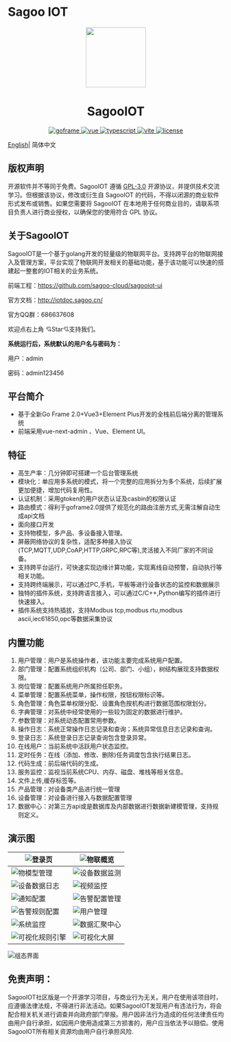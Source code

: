 Sagoo IOT
=========

<div align="center">
	<img width="140px" src="https://foruda.gitee.com/avatar/1692323731930718042/10619366_sagoo-cloud_1692323731.png!avatar100">
    <p>
        <h1>SagooIOT </h1>
    </p>
    <p align="center">
        <a href="https://goframe.org/pages/viewpage.action?pageId=1114119" target="_blank">
	        <img src="https://img.shields.io/badge/goframe-2.2-green" alt="goframe">
	    </a>
	    <a href="https://v3.vuejs.org/" target="_blank">
	        <img src="https://img.shields.io/badge/vue.js-vue3.x-green" alt="vue">
	    </a>
		<a href="https://www.tslang.cn/" target="_blank">
	        <img src="https://img.shields.io/badge/typescript-%3E4.0.0-blue" alt="typescript">
	    </a>
		<a href="https://vitejs.dev/" target="_blank">
		    <img src="https://img.shields.io/badge/vite-%3E2.0.0-yellow" alt="vite">
		</a>
		<a href="https://github.com/sagoo-cloud/sagooiot/blob/main/LICENSE" target="_blank">
		    <img src="https://img.shields.io/badge/license-GPL3.0-success" alt="license">
		</a>
	</p>
</div>

[English](README.MD)| 简体中文


## 版权声明

开源软件并不等同于免费。SagooIOT 遵循 [GPL-3.0](LICENSE) 开源协议，并提供技术交流学习。但根据该协议，修改或衍生自 SagooIOT 的代码，不得以闭源的商业软件形式发布或销售。如果您需要将 SagooIOT 在本地用于任何商业目的，请联系项目负责人进行商业授权，以确保您的使用符合 GPL 协议。

## 关于SagooIOT

SagooIOT是一个基于golang开发的轻量级的物联网平台。支持跨平台的物联网接入及管理方案，平台实现了物联网开发相关的基础功能，基于该功能可以快速的搭建起一整套的IOT相关的业务系统。

前端工程：https://github.com/sagoo-cloud/sagooiot-ui

官方文档：http://iotdoc.sagoo.cn/

官方QQ群：686637608

欢迎点右上角 💘Star💘支持我们。



**系统运行后，系统默认的用户名与密码为：**

用户：admin

密码：admin123456


## 平台简介
* 基于全新Go Frame 2.0+Vue3+Element Plus开发的全栈前后端分离的管理系统
* 前端采用vue-next-admin 、Vue、Element UI。

## 特征
* 高生产率：几分钟即可搭建一个后台管理系统
* 模块化：单应用多系统的模式，将一个完整的应用拆分为多个系统，后续扩展更加便捷，增加代码复用性。
* 认证机制：采用gtoken的用户状态认证及casbin的权限认证
* 路由模式：得利于goframe2.0提供了规范化的路由注册方式,无需注解自动生成api文档
* 面向接口开发
* 支持物模型，多产品、多设备接入管理。
* 屏蔽网络协议的复杂性，适配多种接入协议(TCP,MQTT,UDP,CoAP,HTTP,GRPC,RPC等),灵活接入不同厂家的不同设备。
* 支持跨平台运行，可快速实现边缘计算功能，实现离线自动预警，自动执行等相关功能。
* 支持跨终端展示，可以通过PC,手机，平板等进行设备状态的监控和数据展示
* 独特的插件系统，支持跨语言接入，可以通过C/C++,Python编写的插件进行快速接入。
* 插件系统支持热插拔，支持Modbus tcp,modbus rtu,modbus ascii,iec61850,opc等数据采集协议


## 内置功能

1.  用户管理：用户是系统操作者，该功能主要完成系统用户配置。
2.  部门管理：配置系统组织机构（公司、部门、小组），树结构展现支持数据权限。
3.  岗位管理：配置系统用户所属担任职务。
4.  菜单管理：配置系统菜单，操作权限，按钮权限标识等。
5.  角色管理：角色菜单权限分配、设置角色按机构进行数据范围权限划分。
6.  字典管理：对系统中经常使用的一些较为固定的数据进行维护。
7.  参数管理：对系统动态配置常用参数。
8.  操作日志：系统正常操作日志记录和查询；系统异常信息日志记录和查询。
9. 登录日志：系统登录日志记录查询包含登录异常。
10. 在线用户：当前系统中活跃用户状态监控。
11. 定时任务：在线（添加、修改、删除)任务调度包含执行结果日志。
12. 代码生成：前后端代码的生成。
13. 服务监控：监视当前系统CPU、内存、磁盘、堆栈等相关信息。
14. 文件上传,缓存标签等。
15. 产品管理：对设备类产品进行统一管理
16. 设备管理：对设备进行接入与数据配置管理
17. 数据中心：对第三方api或是数据库及内部数据进行数据新建模管理，支持规则定义。

## 演示图

| ![登录页](https://iotdoc.sagoo.cn/imgs/demo/01.png)     | ![物联概览](https://iotdoc.sagoo.cn/imgs/demo/02.png) |
|------------------------------------------------------|----------------------------------------------------|
| ![物模型管理](https://iotdoc.sagoo.cn/imgs/demo/03.png) | ![设备数据监测](https://iotdoc.sagoo.cn/imgs/demo/04.png) |
| ![设备数据日志](https://iotdoc.sagoo.cn/imgs/demo/05.png) | ![视频监控](https://iotdoc.sagoo.cn/imgs/demo/08.png) |
| ![通知配置](https://iotdoc.sagoo.cn/imgs/demo/09.png) | ![告警配置管理](https://iotdoc.sagoo.cn/imgs/demo/10.png) |
| ![告警规则配置](https://iotdoc.sagoo.cn/imgs/demo/11.png) | ![用户管理](https://iotdoc.sagoo.cn/imgs/demo/12.png) |
| ![系统监控](https://iotdoc.sagoo.cn/imgs/demo/13.png) | ![数据汇聚中心](https://iotdoc.sagoo.cn/imgs/demo/14.png) |
| ![可视化规则引擎](https://iotdoc.sagoo.cn/imgs/demo/07.png) | ![可视化大屏](https://iotdoc.sagoo.cn/imgs/demo/06.png) |

![组态界面](https://iotdoc.sagoo.cn/imgs/configure.jpg)


## 免责声明：

SagooIOT社区版是一个开源学习项目，与商业行为无关。用户在使用该项目时，应遵循法律法规，不得进行非法活动。如果SagooIOT发现用户有违法行为，将会配合相关机关进行调查并向政府部门举报。用户因非法行为造成的任何法律责任均由用户自行承担，如因用户使用造成第三方损害的，用户应当依法予以赔偿。使用SagooIOT所有相关资源均由用户自行承担风险.